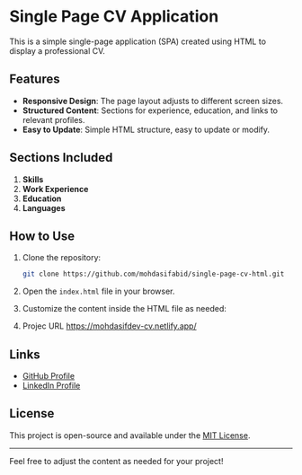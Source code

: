 # Single Page CV Application

This is a simple single-page application (SPA) created using HTML to display a professional CV.

## Features

- **Responsive Design**: The page layout adjusts to different screen sizes.
- **Structured Content**: Sections for experience, education, and links to relevant profiles.
- **Easy to Update**: Simple HTML structure, easy to update or modify.

## Sections Included

1. **Skills**
2. **Work Experience**
3. **Education**
4. **Languages**

## How to Use

1. Clone the repository:

   ```bash
   git clone https://github.com/mohdasifabid/single-page-cv-html.git
   ```

2. Open the `index.html` file in your browser.

3. Customize the content inside the HTML file as needed:
4. Projec URL https://mohdasifdev-cv.netlify.app/

## Links

- [GitHub Profile](https://github.com/mohdasifabid)
- [LinkedIn Profile](https://www.linkedin.com/in/mohdasifdev/)

## License

This project is open-source and available under the [MIT License](LICENSE).

---

Feel free to adjust the content as needed for your project!
